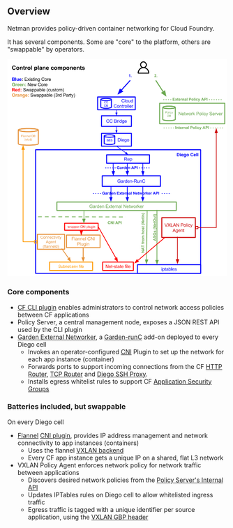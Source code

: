 ## Overview

Netman provides policy-driven container networking for Cloud Foundry.

It has several components.  Some are "core" to the platform, others are "swappable" by operators.

![](diagram.png)


### Core components
- [CF CLI plugin](usage.md) enables administrators to control network access policies between CF applications
- Policy Server, a central management node, exposes a JSON REST API used by the CLI plugin
- [Garden External Networker](../src/garden-external-networker), a [Garden-runC](https://github.com/cloudfoundry/garden-runc-release) add-on deployed to every Diego cell
  - Invokes an operator-configured [CNI](https://github.com/containernetworking/cni) Plugin to set up the network for each app instance (container)
  - Forwards ports to support incoming connections from the CF [HTTP Router](https://docs.cloudfoundry.org/concepts/http-routing.html),
    [TCP Router](https://docs.cloudfoundry.org/adminguide/enabling-tcp-routing.html) and [Diego SSH Proxy](https://docs.cloudfoundry.org/concepts/diego/ssh-conceptual.html).
  - Installs egress whitelist rules to support CF [Application Security Groups](https://docs.cloudfoundry.org/adminguide/app-sec-groups.html)

### Batteries included, but swappable
On every Diego cell
- [Flannel](https://github.com/coreos/flannel) [CNI plugin](https://github.com/containernetworking/cni/tree/master/plugins/meta/flannel), provides IP address management and network connectivity to app instances (containers)
  - Uses the flannel [VXLAN backend](https://github.com/coreos/flannel/tree/master/backend/vxlan)
  - Every CF app instance gets a unique IP on a shared, flat L3 network
- VXLAN Policy Agent enforces network policy for network traffic between applications
  - Discovers desired network policies from the [Policy Server's Internal API](3rd-party.md#policy-server-internal-api)
  - Updates IPTables rules on Diego cell to allow whitelisted ingress traffic
  - Egress traffic is tagged with a unique identifier per source application, using the [VXLAN GBP header](https://tools.ietf.org/html/draft-smith-vxlan-group-policy-02#section-2.1)
